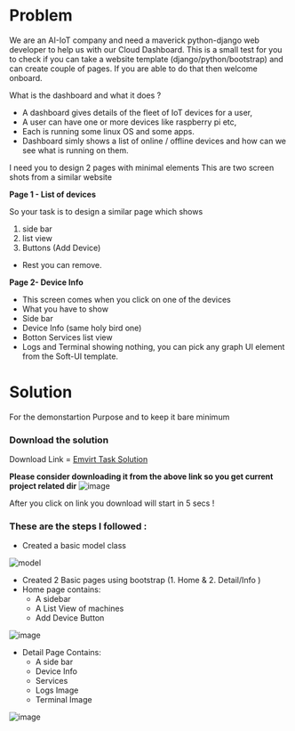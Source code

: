 # Problem 

We are an AI-IoT company and need a maverick python-django web developer to help us with our Cloud Dashboard.
This is a small test for you to check if you can take a website template (django/python/bootstrap) and can create couple of pages. If you are able to do that then welcome onboard.

What is the dashboard and what it does ?

- A dashboard gives details of the fleet of IoT devices for  a user,
- A user can have one or more devices like raspberry pi etc,
- Each is running some linux OS and some apps.
- Dashboard simly shows a list of online / offline devices and how can we see what is running on them.

I need you to design 2 pages with minimal elements This are two screen shots from a similar website

**Page 1 - List of devices**

So your task is to design a similar page which shows
1. side bar
2. list view
3. Buttons (Add Device)
- Rest you can remove.
 

**Page 2-  Device Info**

- This  screen comes when you click on one of the devices
- What you have to show
- Side bar
- Device Info (same holy bird one)
- Botton Services list view
- Logs and Terminal showing nothing, you can pick any graph UI element from the Soft-UI template.


# Solution 
For the demonstartion Purpose and to keep it bare minimum 

### Download the solution
Download Link = [Emvirt Task Solution](https://minhaskamal.github.io/DownGit/#/home?url=https://github.com/ksharma20/Challenges/tree/main/Emvirt)

**Please consider downloading it from the above link so you get current project related dir**
![image](https://user-images.githubusercontent.com/72795959/166184978-943432a2-ff55-4c6a-b784-665bcb47cc92.png)

After you click on link you download will start in 5 secs !


### These are the steps I followed :
- Created a basic model class 

![model](https://user-images.githubusercontent.com/72795959/166142468-4ca0d60b-1318-42d6-9d0b-60cb0e4d9288.png)

- Created 2 Basic pages using bootstrap (1. Home & 2. Detail/Info )
- Home page contains:
  * A sidebar
  * A List View of machines
  * Add Device Button

![image](https://user-images.githubusercontent.com/72795959/166142531-4ca7379a-e9b9-43b6-8200-447727ae0de3.png)


- Detail Page Contains:
  * A side bar
  * Device Info
  * Services
  * Logs Image
  * Terminal Image
  
![image](https://user-images.githubusercontent.com/72795959/166142544-eff129b0-a53a-4f48-87b7-756a8dde538e.png)

